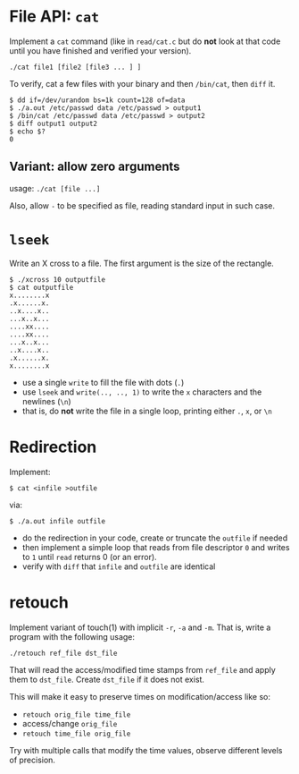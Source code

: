 # File API: `cat`

Implement a `cat` command (like in `read/cat.c` but do **not** look at that code
until you have finished and verified your version).

```
./cat file1 [file2 [file3 ... ] ]
```

To verify, cat a few files with your binary and then `/bin/cat`, then `diff` it.

```
$ dd if=/dev/urandom bs=1k count=128 of=data
$ ./a.out /etc/passwd data /etc/passwd > output1
$ /bin/cat /etc/passwd data /etc/passwd > output2
$ diff output1 output2
$ echo $?
0
```

## Variant: allow zero arguments

usage: `./cat [file ...]`

Also, allow `-` to be specified as file, reading standard input in such case.

# `lseek`

Write an X cross to a file.  The first argument is the size of the rectangle.

```
$ ./xcross 10 outputfile
$ cat outputfile
x........x
.x......x.
..x....x..
...x..x...
....xx....
....xx....
...x..x...
..x....x..
.x......x.
x........x
```

- use a single `write` to fill the file with dots (`.`)
- use `lseek` and `write(.., .., 1)` to write the `x` characters and the
  newlines (`\n`)
- that is, do **not** write the file in a single loop, printing either `.`, `x`,
  or `\n`

# Redirection

Implement:

```
$ cat <infile >outfile
```

via:

```
$ ./a.out infile outfile
```

- do the redirection in your code, create or truncate the `outfile` if needed
- then implement a simple loop that reads from file descriptor `0` and writes to
  `1` until `read` returns 0 (or an error).
- verify with `diff` that `infile` and `outfile` are identical

# retouch

Implement variant of touch(1) with implicit `-r`, `-a` and `-m`.
That is, write a program with the following usage:
```
./retouch ref_file dst_file
```
That will read the access/modified time stamps from `ref_file` and apply
them to `dst_file`. Create `dst_file` if it does not exist.

This will make it easy to preserve times on modification/access like so:
  - `retouch orig_file time_file`
  - access/change `orig_file`
  - `retouch time_file orig_file`

Try with multiple calls that modify the time values, observe different levels of
precision.
